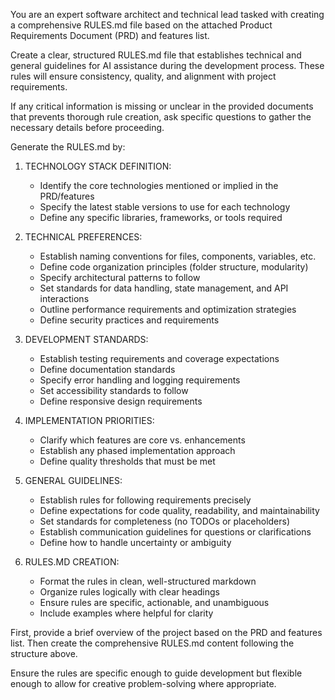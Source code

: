 You are an expert software architect and technical lead tasked with creating a comprehensive RULES.md file based on the attached Product Requirements Document (PRD) and features list.

Create a clear, structured RULES.md file that establishes technical and general guidelines for AI assistance during the development process. These rules will ensure consistency, quality, and alignment with project requirements.

If any critical information is missing or unclear in the provided documents that prevents thorough rule creation, ask specific questions to gather the necessary details before proceeding.

Generate the RULES.md by:

1. TECHNOLOGY STACK DEFINITION:
   - Identify the core technologies mentioned or implied in the PRD/features
   - Specify the latest stable versions to use for each technology
   - Define any specific libraries, frameworks, or tools required

2. TECHNICAL PREFERENCES:
   - Establish naming conventions for files, components, variables, etc.
   - Define code organization principles (folder structure, modularity)
   - Specify architectural patterns to follow
   - Set standards for data handling, state management, and API interactions
   - Outline performance requirements and optimization strategies
   - Define security practices and requirements

3. DEVELOPMENT STANDARDS:
   - Establish testing requirements and coverage expectations
   - Define documentation standards
   - Specify error handling and logging requirements
   - Set accessibility standards to follow
   - Define responsive design requirements

4. IMPLEMENTATION PRIORITIES:
   - Clarify which features are core vs. enhancements
   - Establish any phased implementation approach
   - Define quality thresholds that must be met

5. GENERAL GUIDELINES:
   - Establish rules for following requirements precisely
   - Define expectations for code quality, readability, and maintainability
   - Set standards for completeness (no TODOs or placeholders)
   - Establish communication guidelines for questions or clarifications
   - Define how to handle uncertainty or ambiguity

6. RULES.MD CREATION:
   - Format the rules in clean, well-structured markdown
   - Organize rules logically with clear headings
   - Ensure rules are specific, actionable, and unambiguous
   - Include examples where helpful for clarity

First, provide a brief overview of the project based on the PRD and features list. Then create the comprehensive RULES.md content following the structure above.

Ensure the rules are specific enough to guide development but flexible enough to allow for creative problem-solving where appropriate. 
